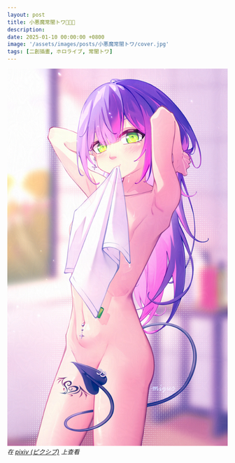 ```yaml
---
layout: post
title: 小悪魔常闇トワ👿✨💖
description: 
date: 2025-01-10 00:00:00 +0800
image: '/assets/images/posts/小悪魔常闇トワ/cover.jpg'
tags: [二創插畫, ホロライブ, 常闇トワ]
---
```


<div class="gallery-box">
  <div class="gallery">
    <img src="/assets/images/posts/小悪魔常闇トワ/126083127_p0.jpg" loading="lazy">
  </div>
  <em>在 <a href="https://www.pixiv.net/artworks/126083127">pixiv (ピクシブ)</a> 上查看</em>
</div>